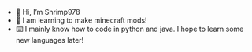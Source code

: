 - 👋 Hi, I’m Shrimp978
- 🌱 I am learning to make minecraft mods!
- ⌨️ I mainly know how to code in python and java. I hope to learn some new languages later!


<!---
shrimp978/shrimp978 is a ✨ special ✨ repository because its `README.md` (this file) appears on your GitHub profile.
You can click the Preview link to take a look at your changes.
--->
